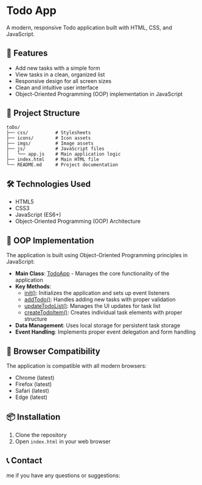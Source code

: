 # Todo App

A modern, responsive Todo application built with HTML, CSS, and JavaScript.

## 🚀 Features

- Add new tasks with a simple form
- View tasks in a clean, organized list
- Responsive design for all screen sizes
- Clean and intuitive user interface
- Object-Oriented Programming (OOP) implementation in JavaScript


## 📁 Project Structure

```
toDo/
├── css/          # Stylesheets
├── icons/        # Icon assets
├── imgs/         # Image assets
├── js/           # JavaScript files
│   └── app.js    # Main application logic
├── index.html    # Main HTML file
└── README.md     # Project documentation
```

## 🛠️ Technologies Used

- HTML5
- CSS3
- JavaScript (ES6+)
- Object-Oriented Programming (OOP) Architecture

## 🎯 OOP Implementation

The application is built using Object-Oriented Programming principles in JavaScript:

- **Main Class**: [TodoApp](cci:2://file:///d:/course/final/toDo/js/app.js:0:0-182:1) - Manages the core functionality of the application
- **Key Methods**:
  - [init()](cci:1://file:///d:/course/final/toDo/js/app.js:6:12-16:13): Initializes the application and sets up event listeners
  - [addTodo()](cci:1://file:///d:/course/final/toDo/js/app.js:25:12-36:13): Handles adding new tasks with proper validation
  - [updateTodoList()](cci:1://file:///d:/course/final/toDo/js/app.js:38:12-46:13): Manages the UI updates for task list
  - [createTodoItem()](cci:1://file:///d:/course/final/toDo/js/app.js:48:12-82:13): Creates individual task elements with proper structure
- **Data Management**: Uses local storage for persistent task storage
- **Event Handling**: Implements proper event delegation and form handling

## 📱 Browser Compatibility

The application is compatible with all modern browsers:
- Chrome (latest)
- Firefox (latest)
- Safari (latest)
- Edge (latest)

## 📦 Installation

1. Clone the repository
2. Open `index.html` in your web browser



## 📞 Contact

me if you have any questions or suggestions: 


